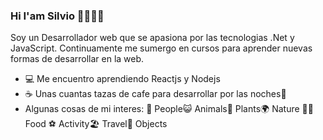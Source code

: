 ### Hi I'am Silvio 👋👨🏽‍💻

Soy un Desarrollador web que se apasiona por las tecnologias .Net y JavaScript. Continuamente me sumergo en cursos para aprender nuevas formas de desarrollar en la web.
<!--
**salinassilvio/salinassilvio** is a ✨ _special_ ✨ repository because its `README.md` (this file) appears on your GitHub profile.

Here are some ideas to get you started:
-->
- 💻 Me encuentro aprendiendo Reactjs y Nodejs
- ☕ Unas cuantas tazas de cafe para desarrollar por las noches🌙
- Algunas cosas de mi interes:
👦 People😺 Animals💐 Plants🌍 Nature 🍔🍕 Food ⚽ Activity🏖 Travel💎 Objects 
